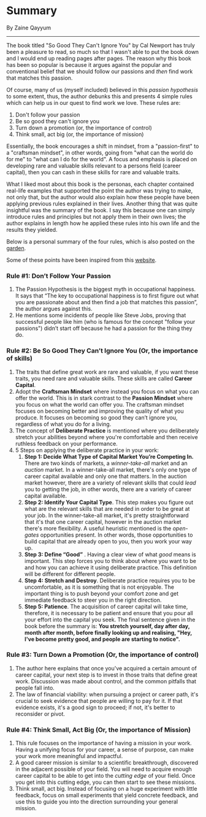 # Summary

By Zaine Qayyum

---

The book titled "So Good They Can't Ignore You" by Cal Newport has truly been a pleasure to read, so much so that I wasn't able to put the book down and I would end up reading pages after pages. The reason why this book has been so popular is because it argues against the popular and conventional belief that we should follow our passions and *then* find work that matches this passion. 

Of course, many of us (myself included) believed in this *passion hypothesis* to some extent, thus, the author debunks this and presents 4 simple rules which can help us in our quest to find work we love. These rules are:

1) Don't follow your passion
2) Be so good they can't ignore you
3) Turn down a promotion (or, the importance of control)
4) Think small, act big (or, the importance of mission)

Essentially, the book encourages a shift in mindset, from a "passion-first" to a "craftsman mindset", in other words, going from "what can the world do for me" to "what can I do for the world". A focus and emphasis is placed on developing rare and valuable skills relevant to a persons field (career capital), then you can cash in these skills for rare and valuable traits.

What I liked most about this book is the personas, each chapter contained real-life examples that supported the point the author was trying to make, not only that, but the author would also explain how these people have been applying previous rules explained in their lives. Another thing that was quite insightful was the summary of the book. I say this because one can simply introduce rules and principles but not apply them in their own lives; the author explains in length how he applied these rules into his own life and the results they yielded.

Below is a personal summary of the four rules, which is also posted on the [garden](https://garden.zainezq.com/Books/so-good-they-cant-ignore-you).

Some of these points have been inspired from this
[website](https://jasonkwanhc.medium.com/book-summary-of-so-good-they-cant-ignore-you-58cb236fef0d).


### Rule #1: **Don’t Follow Your Passion**

1. The Passion Hypothesis is the biggest myth in occupational happiness. It says that “The key to occupational happiness
   is to first figure out what you are passionate about and then find a job that matches this passion”, the author
   argues against this.
2. He mentions some incidents of people like Steve Jobs, proving that successful people like him (who is famous for the
   concept "follow your passions") didn’t start off because he had a passion for the thing they do.

### Rule #2: Be So Good They Can’t Ignore You (Or, the importance of skills)

1. The traits that define great work are rare and valuable, if you want these traits, you need rare and valuable skills.
   These skills are called **Career Capital**.
2. Adopt the **Craftsman Mindset** where instead you focus on what you can offer the world. This is in stark contrast to
   the **Passion Mindset** where you focus on what the world can offer you. The craftsman mindset focuses on becoming
   better and improving the quality of what you produce. It focuses on becoming so good they can’t ignore you,
   regardless of what you do for a living.
3. The concept of **Deliberate Practice** is mentioned where you deliberately stretch your
   abilities beyond where you're comfortable and then receive ruthless feedback on your performance.
4. 5 Steps on applying the deliberate practice in your work:
   1. **Step 1: Decide What Type of Capital Market You’re Competing In.**  There are two kinds of markets, a
      *winner-take-all* market and an *auction* market. In a winner-take-all market, there's only one type of career
      capital available and only one that matters. In the auction market however, there are a variety of relevant
      skills that could *lead* you to getting the job, in other words, there are a variety of career capital available.
   2. **Step 2: Identify Your Capital Type**. This step makes you figure out what are the relevant skills that are
      needed in order to be great at your job. In the winner-take-all market, it's pretty straightforward that it's
      that one career capital, however in the auction market there's more flexibility. A useful heuristic mentioned is
      the *open-gates* opportunities present. In other words, those opportunities to build capital that are already
      open to you, then you work your way up.
   3. **Step 3: Define “Good”** . Having a clear view of what *good* means is important. This step forces you to think
      about where you want to be and how you can achieve it using deliberate practice. This definition will be
      different for different people.
   4. **Step 4: Stretch and Destroy**. Deliberate practice requires you to be uncomfortable, as it is something that is
      not enjoyable. The important thing is to push beyond your comfort zone and get immediate feedback to steer you in
      the right direction.
   5. **Step 5: Patience**. The acquisition of career capital will take time, therefore, it is necessary to be patient
      and ensure that you pour all your effort into the capital you seek. The final sentence given in the book before
      the summary is: **You stretch yourself, day after day, month after month, before finally looking up and
      realising, "Hey, I've become pretty good, and people are starting to notice".**

### Rule #3: Turn Down a Promotion (Or, the importance of control)

1. The author here explains that once you've acquired a certain amount of career capital, your next step is to invest
   in those traits that define great work. Discussion was made about control, and the common pitfalls that people fall
   into.
2. The law of financial viability: when pursuing a project or career path, it's crucial to seek evidence that people
   are willing to pay for it. If that evidence exists, it's a good sign to proceed; if not, it's better to reconsider or pivot.

### Rule #4: Think Small, Act Big (Or, the importance of Mission)

1. This rule focuses on the importance of having a mission in your work. Having a unifying focus for your career, a
   sense of purpose, can make your work more meaningful and impactful.
2. A good career mission is similar to a scientific breakthrough, discovered in the adjacent possible of your field.
   You will need to acquire enough career capital to be able to get into the *cutting edge* of your field. Once you
   get into this cutting edge, you can then start to see these missions.
3. Think small, act big. Instead of focusing on a huge experiment with little feedback, focus on small experiments
   that yield concrete feedback, and use this to guide you into the direction surrounding your general mission.
